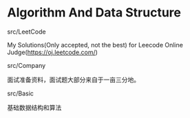 # Algorithm And Data Structure
src/LeetCode

My Solutions(Only accepted, not the best) for Leecode Online Judge(https://oj.leetcode.com/)

src/Company

面试准备资料，面试题大部分来自于一亩三分地。

src/Basic

基础数据结构和算法

